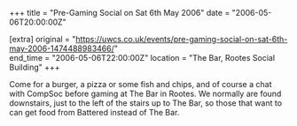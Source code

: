 +++
title = "Pre-Gaming Social on Sat 6th May 2006"
date = "2006-05-06T20:00:00Z"

[extra]
original = "https://uwcs.co.uk/events/pre-gaming-social-on-sat-6th-may-2006-1474488983466/"    
end_time = "2006-05-06T22:00:00Z"
location = "The Bar, Rootes Social Building"
+++

Come for a burger, a pizza or some fish and chips, and of course a chat with CompSoc before gaming at The Bar in Rootes. We normally are found downstairs, just to the left of the stairs up to The Bar, so those that want to can get food from Battered instead of The Bar.

